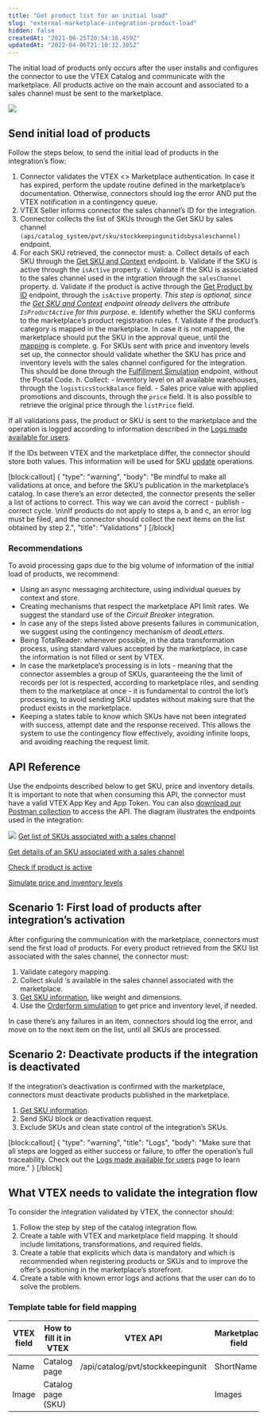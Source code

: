 ```yaml
---
title: "Get product list for an initial load"
slug: "external-marketplace-integration-product-load"
hidden: false
createdAt: "2021-06-25T20:54:16.459Z"
updatedAt: "2022-04-06T21:10:32.305Z"
---
```


The initial load of products only occurs after the user installs and configures the connector to use the VTEX Catalog and communicate with the marketplace. All products active on the main account and associated to a sales channel must be sent to the marketplace.

![](https://raw.githubusercontent.com/vtexdocs/dev-portal-content/main/images/external-marketplace-integration-product-load-0.jpg)

## Send initial load of products

Follow the steps below, to send the initial load of products in the integration’s flow:

1. Connector validates the VTEX <> Marketplace authentication. In case it has expired, perform the update routine defined in the marketplace’s documentation. Otherwise, connectors should log the error AND put the VTEX notification in a contingency queue.
2. VTEX Seller informs connector the sales channel’s ID for the integration.
3. Connector collects the list of SKUs through the Get SKU by sales channel `(api/catalog_system/pvt/sku/stockkeepingunitidsbysaleschannel)` endpoint.
4. For each SKU retrieved, the connector must:
a. Collect details of each SKU through the [Get SKU and Context](https://developers.vtex.com/vtex-rest-api/reference/catalog-api-get-sku-context) endpoint.
b. Validate if the SKU is active through the `isActive` property.
c. Validate if the SKU is associated to the sales channel used in the intgration through the `salesChannel` property.
d. Validate if the product is active through the [Get Product by ID](https://developers.vtex.com/vtex-rest-api/reference/catalog-api-get-product) endpoint, through the `isActive` property.
*This step is optional, since the [Get SKU and Context](https://developers.vtex.com/vtex-rest-api/reference/catalog-api-get-sku-context) endpoint already delivers the attribute `IsProductActive` for this purpose*.
e. Identify whether the SKU conforms to the marketplace’s product registration rules.
f. Validate if the product’s category is mapped in the marketplace.  In case it is not mapped, the marketplace should put the SKU in the approval queue, until the [mapping](https://developers.vtex.com/vtex-rest-api/reference/send-category-mapping-to-vtex-mapper) is complete.
g. For SKUs sent with price and inventory levels set up, the connector should validate whether the SKU has price and inventory levels with the sales channel configured for the integration. This should be done through the [Fulfillment Simulation](https://developers.vtex.com/vtex-rest-api/reference/fulfillment-simulation) endpoint, without the Postal Code.
h.  Collect:
        - Inventory level on all available warehouses, through the  `logisticsStockBalance` field.
        - Sales price value with applied promotions and discounts, through the `price` field. It is also possible to retrieve the original price through the `listPrice` field.

If all validations pass, the product or SKU is sent to the marketplace and the operation is logged according to information described in the [Logs made available for users](https://developers.vtex.com/vtex-rest-api/docs/external-marketplace-integration-order-logs#log-messages).

If the IDs between VTEX and the marketplace differ, the connector should store both values. This information will be used for SKU [update](https://developers.vtex.com/vtex-rest-api/docs/external-marketplace-integration-product-updates) operations.

[block:callout]
{
  "type": "warning",
  "body": "Be mindful to make all validations at once, and before the SKU’s publication in the marketplace’s catalog. In case there’s an error detected, the connector presents the seller a list of actions to correct. This way we can avoid the correct - publish - correct cycle. \n\nIf products do not apply to steps a, b and c, an error log must be filed, and the connector should collect the next items on the list obtained by step 2.",
  "title": "Validations"
}
[/block]

### Recommendations

To avoid processing gaps due to the big volume of information of the initial load of products, we recommend:

- Using an async messaging architecture, using individual queues by context and store.  
- Creating mechanisms that respect the marketplace API limit rates. We suggest the standard use of the *Circuit Breaker* integration.  
- In case any of the steps listed above presents failures in communication, we suggest using the contingency mechanism of *deadLetters*.
- Being TotalReader: whenever possible, in the data transformation process, using standard values accepted by the marketplace, in case the information is not filled or sent by VTEX.  
- In case the marketplace’s processing is in lots - meaning that the connector assembles a group of SKUs, guaranteeing the the limit of records per lot is respected, according to marketplace riles, and sending them to the marketplace at once - it is fundamental to control the lot’s processing, to avoid sending SKU updates without making sure that the product exists in the marketplace.
- Keeping a states table to know which SKUs have not been integrated with success, attempt date and the response received. This allows the system to use the contingency flow effectively, avoiding infinite loops, and avoiding reaching the request limit.

## API Reference

Use the endpoints described below to get SKU, price and inventory details. It is important to note that when consuming this API, the connector must have a valid VTEX App Key and App Token. You can also [download our Postman collection](https://www.getpostman.com/collections/95a809929905a50e2b7b) to access the API. The diagram illustrates the endpoints used in the integration:

![](https://raw.githubusercontent.com/vtexdocs/dev-portal-content/main/images/external-marketplace-integration-product-load-1.jpg)
[Get list of SKUs associated with a sales channel](https://developers.vtex.com/vtex-rest-api/reference/get_api-catalog-system-pvt-sku-stockkeepingunitidsbysaleschannel)

[Get details of an SKU associated with a sales channel](https://developers.vtex.com/vtex-rest-api/reference/catalog-api-get-sku)

[Check if product is active](https://developers.vtex.com/vtex-rest-api/reference/productandtradepolicy)

[Simulate price and inventory levels](https://developers.vtex.com/vtex-rest-api/reference/fulfillment-simulation)

## Scenario 1: First load of products after integration’s activation

After configuring the communication with the marketplace, connectors must send the first load of products. For every product retrieved from the SKU list associated with the sales channel, the connector must:

1. Validate category mapping.
2. Collect skuId ‘s available in the sales channel associated with the marketplace.
3. [Get SKU information](https://developers.vtex.com/vtex-rest-api/reference/catalog-api-get-sku), like weight and dimensions.
4. Use the [Orderform simulation](https://developers.vtex.com/vtex-rest-api/reference/fulfillment-simulation) to get price and inventory level, if needed.

In case there’s any failures in an item, connectors should log the error, and move on to the next item on the list, until all SKUs are processed.

## Scenario 2: Deactivate products if the integration is deactivated

If the integration’s deactivation is confirmed with the marketplace, connectors must deactivate products published in the marketplace.

1. [Get SKU information](https://developers.vtex.com/vtex-rest-api/reference/catalog-api-get-sku).
2. Send SKU block or deactivation request.
3. Exclude SKUs and clean state control of the integration’s SKUs.


[block:callout]
{
  "type": "warning",
  "title": "Logs",
  "body": "Make sure that all steps are logged as either success or failure, to offer the operation’s full traceability. Check out the [Logs made available for users](https://developers.vtex.com/vtex-rest-api/docs/external-marketplace-integration-logs) page to learn more."
}
[/block]

## What VTEX needs to validate the integration flow

To consider the integration validated by VTEX, the connector should:

1. Follow the step by step of the catalog integration flow.
2. Create a table with VTEX and marketplace field mapping. It should include limitations, transformations, and required fields.
3. Create a table that explicits which data is mandatory and which is recommended when registering products or SKUs and to improve the offer’s positioning in the marketplace’s storefront.
4. Create a table with known error logs and actions that the user can do to solve the problem.

### Template table for field mapping

| VTEX field | How to fill it in VTEX | VTEX API                          | Marketplace field |
| ---------- | ---------------------- | --------------------------------- | ----------------- |
| Name       | Catalog page           | /api/catalog/pvt/stockkeepingunit | ShortName         |
| Image      | Catalog page (SKU)     |                                   | Images            |
